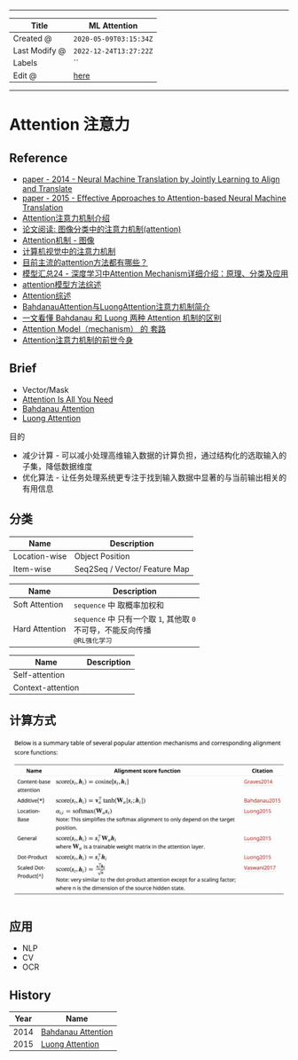 -----

| Title         | ML Attention                                          |
| ------------- | ----------------------------------------------------- |
| Created @     | `2020-05-09T03:15:34Z`                                |
| Last Modify @ | `2022-12-24T13:27:22Z`                                |
| Labels        | \`\`                                                  |
| Edit @        | [here](https://github.com/junxnone/aiwiki/issues/210) |

-----

# Attention 注意力

## Reference

  - [paper - 2014 - Neural Machine Translation by Jointly Learning to
    Align and Translate](https://arxiv.org/abs/1409.0473)
  - [paper - 2015 - Effective Approaches to Attention-based Neural
    Machine Translation](https://arxiv.org/abs/1508.04025)
  - [Attention注意力机制介绍](https://www.cnblogs.com/hiyoung/p/9860561.html)
  - [论文阅读:
    图像分类中的注意力机制(attention)](https://blog.csdn.net/Wayne2019/article/details/78488142)
  - [Attention机制 -
    图像](https://blog.csdn.net/weixin_41923961/article/details/81516589?utm_source=copy)
  - [计算机视觉中的注意力机制](https://zhuanlan.zhihu.com/p/32928645)
  - [目前主流的attention方法都有哪些？](https://www.zhihu.com/question/68482809)
  - [模型汇总24 - 深度学习中Attention
    Mechanism详细介绍：原理、分类及应用](https://zhuanlan.zhihu.com/p/31547842)
  - [attention模型方法综述](https://zhuanlan.zhihu.com/p/37835894)
  - [Attention综述](https://zhuanlan.zhihu.com/p/62136754)
  - [BahdanauAttention与LuongAttention注意力机制简介](https://blog.csdn.net/u010960155/article/details/82853632)
  - [一文看懂 Bahdanau 和 Luong 两种 Attention
    机制的区别](https://zhuanlan.zhihu.com/p/129316415)
  - [Attention Model（mechanism） 的
    套路](https://blog.csdn.net/bvl10101111/article/details/78470716)
  - [Attention注意力机制的前世今身](https://blog.csdn.net/c9Yv2cf9I06K2A9E/article/details/107010733)

## Brief

  - Vector/Mask
  - [Attention Is All You Need](/Attention_Is_All_You_Need)
  - [Bahdanau Attention](/Bahdanau_Attention)
  - [Luong Attention](/Luong_Attention)

目的

  - 减少计算 - 可以减小处理高维输入数据的计算负担，通过结构化的选取输入的子集，降低数据维度
  - 优化算法 - 让任务处理系统更专注于找到输入数据中显著的与当前输出相关的有用信息

## 分类

| Name          | Description                   |
| ------------- | ----------------------------- |
| Location-wise | Object Position               |
| Item-wise     | Seq2Seq / Vector/ Feature Map |

| Name           | Description                                                  |
| -------------- | ------------------------------------------------------------ |
| Soft Attention | `sequence` 中 取概率加权和                                          |
| Hard Attention | `sequence` 中 只有一个取 `1`, 其他取 `0` <br>不可导，不能反向传播<br> `@RL强化学习` |

| Name              | Description |
| ----------------- | ----------- |
| Self-attention    |             |
| Context-attention |             |

## 计算方式

![image](media/2a507e992ef76037a97755a5b43ef97404244658.png)

## 应用

  - NLP
  - CV
  - OCR

## History

| Year | Name                                                  |
| ---- | ----------------------------------------------------- |
| 2014 | [Bahdanau Attention](https://arxiv.org/abs/1409.0473) |
| 2015 | [Luong Attention](https://arxiv.org/abs/1508.04025)   |
